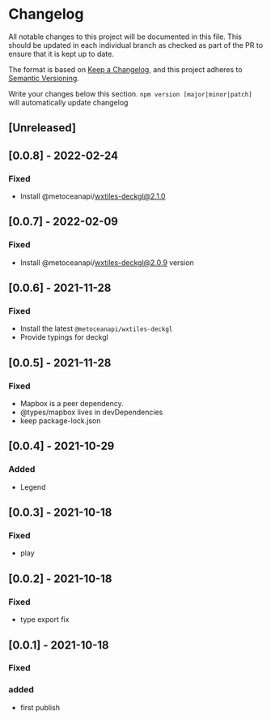 # Changelog

All notable changes to this project will be documented in this file. This should be updated in each individual branch as checked as part of the PR to ensure that it is kept up to date.

The format is based on [Keep a Changelog](https://keepachangelog.com/en/1.0.0/),
and this project adheres to [Semantic Versioning](https://semver.org/spec/v2.0.0.html).

Write your changes below this section. `npm version [major|minor|patch]` will automatically update changelog

## [Unreleased]

## [0.0.8] - 2022-02-24

### Fixed

- Install @metoceanapi/wxtiles-deckgl@2.1.0

## [0.0.7] - 2022-02-09

### Fixed 

- Install @metoceanapi/wxtiles-deckgl@2.0.9 version

## [0.0.6] - 2021-11-28

### Fixed

- Install the latest `@metoceanapi/wxtiles-deckgl`
- Provide typings for deckgl

## [0.0.5] - 2021-11-28

### Fixed

- Mapbox is a peer dependency.
- @types/mapbox lives in devDependencies
- keep package-lock.json


## [0.0.4] - 2021-10-29

### Added

- Legend

## [0.0.3] - 2021-10-18

### Fixed

- play

## [0.0.2] - 2021-10-18

### Fixed

- type export fix

## [0.0.1] - 2021-10-18

### Fixed

### added

- first publish
